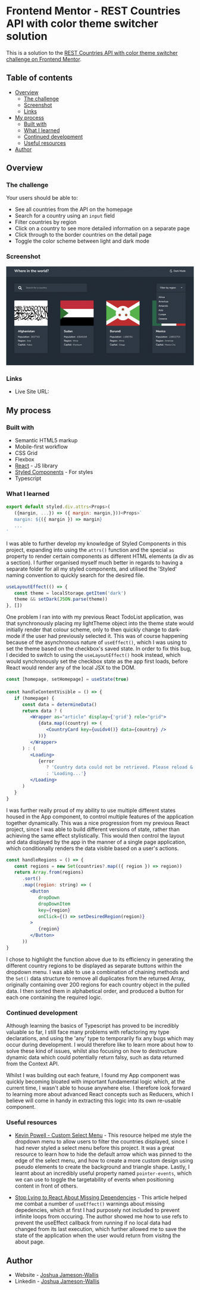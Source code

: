 # Frontend Mentor - REST Countries API with color theme switcher solution

This is a solution to the [REST Countries API with color theme switcher challenge on Frontend Mentor](https://www.frontendmentor.io/challenges/rest-countries-api-with-color-theme-switcher-5cacc469fec04111f7b848ca).

## Table of contents

-  [Overview](#overview)
   -  [The challenge](#the-challenge)
   -  [Screenshot](#screenshot)
   -  [Links](#links)
-  [My process](#my-process)
   -  [Built with](#built-with)
   -  [What I learned](#what-i-learned)
   -  [Continued development](#continued-development)
   -  [Useful resources](#useful-resources)
-  [Author](#author)

## Overview

### The challenge

Your users should be able to:

-  See all countries from the API on the homepage
-  Search for a country using an `input` field
-  Filter countries by region
-  Click on a country to see more detailed information on a separate page
-  Click through to the border countries on the detail page
-  Toggle the color scheme between light and dark mode

### Screenshot

![](./screenshot.png)

### Links

-  Live Site URL:

## My process

### Built with

-  Semantic HTML5 markup
-  Mobile-first workflow
-  CSS Grid
-  Flexbox
-  [React](https://reactjs.org/) - JS library
-  [Styled Components](https://styled-components.com/) - For styles
-  Typescript

### What I learned

```jsx
export default styled.div.attrs<Props>(
   ({margin, ...}) => ({ margin: margin,}))<Props>`
   margin: ${({ margin }) => margin}
   ...
`
```

I was able to further develop my knowledge of Styled Components in this project, expanding into using the `attrs()` function and the special `as` property to render certain components as different HTML elements (a div as a section). I further organised myself much better in regards to having a separate folder for all my styled components, and utilised the 'Styled' naming convention to quickly search for the desired file.

```jsx
useLayoutEffect(() => {
   const theme = localStorage.getItem('dark')
   theme && setDark(JSON.parse(theme))
}, [])
```

One problem I ran into with my previous React TodoList application, was that synchronously placing my lightTheme object into the theme state would initially render that colour scheme, only to then quickly change to dark-mode if the user had previously selected it. This was of course happening because of the asynchronous nature of `useEffect()`, which I was using to set the theme based on the checkbox's saved state. In order to fix this bug, I decided to switch to using the `useLayoutEffect()` hook instead, which would synchronously set the checkbox state as the app first loads, before React would render any of the local JSX to the DOM.

```jsx
const [homepage, setHomepage] = useState(true)

const handleContentVisible = () => {
   if (homepage) {
      const data = determineData()
      return data ? (
         <Wrapper as="article" display={'grid'} role="grid">
            {data.map((country) => (
               <CountryCard key={uuidv4()} data={country} />
            ))}
         </Wrapper>
      ) : (
         <Loading>
            {error
               ? 'Country data could not be retrieved. Please reload & try again.'
               : 'Loading...'}
         </Loading>
      )
   }
}
```

I was further really proud of my ability to use multiple different states housed in the App component, to control multiple features of the application together dynamically. This was a nice progression from my previous React project, since I was able to build different versions of state, rather than achieving the same effect stylistically. This would then control the layout and data displayed by the app in the manner of a single page application, which conditionally renders the data visible based on a user's actions.

```jsx
const handleRegions = () => {
   const regions = new Set(countries?.map(({ region }) => region))
   return Array.from(regions)
      .sort()
      .map((region: string) => (
         <Button
            dropDown
            dropDownItem
            key={region}
            onClick={() => setDesiredRegion(region)}
         >
            {region}
         </Button>
      ))
}
```

I chose to highlight the function above due to its efficiency in generating the different country regions to be displayed as separate buttons within the dropdown menu. I was able to use a combination of chaining methods and the `Set()` data structure to remove all duplicates from the returned Array, originally containing over 200 regions for each country object in the pulled data. I then sorted them in alphabetical order, and produced a button for each one containing the required logic.

### Continued development

Although learning the basics of Typescript has proved to be incredibly valuable so far, I still face many problems with refactoring my type declarations, and using the 'any' type to temporarily fix any bugs which may occur during development. I would therefore like to learn more about how to solve these kind of issues, whilst also focusing on how to destructure dynamic data which could potentially return falsy, such as data returned from the Context API.

Whilst I was building out each feature, I found my App component was quickly becoming bloated with important fundamental logic which, at the current time, I wasn't able to house anywhere else. I therefore look forward to learning more about advanced React concepts such as Reducers, which I believe will come in handy in extracting this logic into its own re-usable component.

### Useful resources

-  [Kevin Powell - Custom Select Menu](https://www.youtube.com/watch?v=bB14uo0Tu5A&t=183s&ab_channel=KevinPowell) - This resource helped me style the dropdown menu to allow users to filter the countries displayed, since I had never styled a select menu before this project. It was a great resource to learn how to hide the default arrow which was pinned to the edge of the select menu, and how to create a more custom design using pseudo elements to create the background and triangle shape. Lastly, I learnt about an incredibly useful property named `pointer-events`, which we can use to toggle the targetability of events when positioning content in front of others.

-  [Stop Lying to React About Missing Dependencies](https://betterprogramming.pub/stop-lying-to-react-about-missing-dependencies-10612e9aeeda) - This article helped me combat a number of `useEffect()` warnings about missing depedencies, which at first I had purposely not included to prevent infinite loops from occuring. The author showed me how to use refs to prevent the useEffect callback from running if no local data had changed from its last execution, which further allowed me to save the state of the application when the user would return from visitng the about page.

## Author

-  Website - [Joshua Jameson-Wallis](https://joshuajamesonwallis.com)
-  Linkedin - [Joshua Jameson-Wallis](https://www.linkedin.com/in/joshua-jameson-wallis/)

<!-- useDarkMode hook -->
